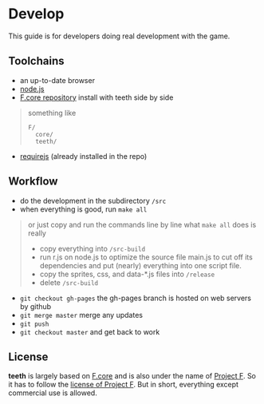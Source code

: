 # Develop
This guide is for developers doing real development with the game.

## Toolchains
- an up-to-date browser
- [node.js](http://nodejs.org/)
- [F.core repository](https://github.com/tyt2y3/F.core) install with teeth side by side

> something like
> ```
> F/
>	core/
>	teeth/
> ```

- [requirejs](http://requirejs.org/) (already installed in the repo)

## Workflow
- do the development in the subdirectory `/src`
- when everything is good, run `make all`

> or just copy and run the commands line by line
> what `make all` does is really
> - copy everything into `/src-build`
> - run r.js on node.js to optimize the source file main.js
> to cut off its dependencies and put (nearly) everything into one script file.
> - copy the sprites, css, and data-*.js files into `/release`
> - delete `/src-build`

- `git checkout gh-pages` the gh-pages branch is hosted on web servers by github
- `git merge master` merge any updates
- `git push`
- `git checkout master` and get back to work

## License
__teeth__ is largely based on [F.core](https://github.com/tyt2y3/F.core) and is also under the name of [Project F](http://project--f.blogspot.com/). So it has to follow the [license of Project F](http://project--f.blogspot.hk/2012/05/license.html). But in short, everything except commercial use is allowed.
